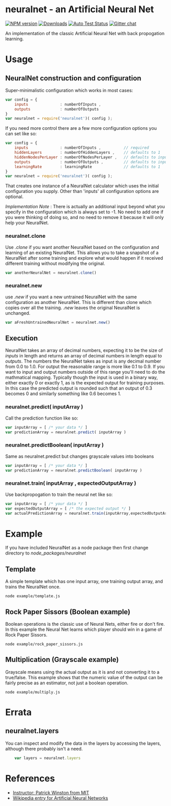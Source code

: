 # neuralnet - an Artificial Neural Net


[![NPM version][npm-image]][npm-url] [![Downloads][downloads-image]][npm-url] [![Auto Test Status][travis-image]][travis-url] [![Gitter chat][gitter-image]][gitter-url] 

An implementation of the classic Artificial Neural Net with back propogation learning.

# Usage

## NeuralNet construction and configuration

Super-minimalistic configuration which works in most cases:
```js
var config = {
	inputs 				: numberOfInputs , 
	outputs				: numberOfOutputs
}
var neuralnet = require('neuralnet')( config );
```

If you need more control there are a few more configuration options you can set like so:
```js
var config = {
	inputs 				: numberOfInputs , 			// required
	hiddenLayers 		: numberOfHiddenLayers , 	// defaults to 1
	hiddenNodesPerLayer : numberOfNodesPerLayer , 	// defaults to inputs * 5
	outputs				: numberOfOutputs , 		// defaults to inputs
	learningRate		: learningRate				// defaults to 1
}
var neuralnet = require('neuralnet')( config );
```

That creates one instance of a NeuralNet calculator which uses the initial configuration you supply.  Other than 'inputs' all configuration options are optional.


*Implementation Note* : There is actually an additional input beyond what you specify in the configuration which is always set to -1.  No need to add one if you were thinking of doing so, and no need to remove it because it will only help your NeuralNet.


### neuralnet.clone
Use *.clone* if you want another NeuralNet based on the configuration and learning of an existing NeuralNet.  This allows you to take a snapshot of a NeuralNet after some training and explore what would happen if it received different training without modifying the original.
```js
var anotherNeuralNet = neuralnet.clone()
```

### neuralnet.new
use *.new* if you want a new untrained NeuralNet with the same configuration as another NeuralNet.  This is different than clone which copies over all the training.  *.new* leaves the original NeuralNet is unchanged.
```js
var aFreshUntrainedNeuralNet = neuralnet.new()
```

## Execution
NeuralNet takes an array of decimal numbers, expecting it to be the size of *inputs* in length and returns an array of decimal numbers in length equal to *outputs*.  The numbers the NeuralNet takes as input is any decimal number from 0.0 to 1.0.  For output the reasonable range is more like 0.1 to 0.9.  If you want to input and output numbers outside of this range you'll need to do the mathmatical mapping.  Typically though the input is used in a binary way, either exactly 0 or exactly 1, as is the expected output for training purposes.  In this case the predicted output is rounded such that an output of 0.3 becomes 0 and similarly something like 0.6 becomes 1.

### neuralnet.predict( inputArray )

Call the prediction function like so:
```js
var inputArray = [ /* your data */ ]
var predictionArray = neuralnet.predict( inputArray )
```

### neuralnet.predictBoolean( inputArray )

Same as neuralnet.predict but changes grayscale values into booleans
```js
var inputArray = [ /* your data */ ]
var predictionArray = neuralnet.predictBoolean( inputArray )
```


### neuralnet.train( inputArray , expectedOutputArray )
Use backpropogation to train the neural net like so:
```js
var inputArray = [ /* your data */ ]
var expectedOutputArray = [ /* the expected output */ ]
var actualPredictionArray = neuralnet.train(inputArray,expectedOutputArray)
```


# Example

If you have included NeuralNet as a node package then first change directory to *node_packages/neuralnet*

## Template
A simple template which has one input array, one training output array, and trains the NeuralNet once.
```
node example/template.js
```

## Rock Paper Sissors (Boolean example)
Boolean operations is the classic use of Neural Nets, either fire or don't fire.  In this example the Neural Net learns which player should win in a game of Rock Paper Sissors.
```
node example/rock_paper_sissors.js
```

## Multiplication (Grayscale example)
Grayscale means using the actual output as it is and not converting it to a true/false.  This example shows that the numeric value of the output can be fairly precise as an estimator, not just a boolean operation.
```
node example/multiply.js
```


# Errata

## neuralnet.layers

You can inspect and modify the data in the layers by accessing the layers, although there probably isn't a need.
```js
	var layers = neuralnet.layers
```


# References

* [Instructor: Patrick Winston from MIT](https://www.youtube.com/watch?v=q0pm3BrIUFo)
* [Wikipedia entry for Artificial Neural Networks](https://en.wikipedia.org/wiki/Artificial_neural_network)


[gitter-url]: https://gitter.im/panchishin/neuralnet
[gitter-image]: https://badges.gitter.im/panchishin/neuralnet.png
[downloads-image]: http://img.shields.io/npm/dm/neuralnet.svg

[npm-url]: https://npmjs.org/package/neuralnet
[npm-image]: http://img.shields.io/npm/v/neuralnet.svg

[travis-url]: https://travis-ci.org/panchishin/neuralnet
[travis-image]: http://img.shields.io/travis/panchishin/neuralnet.svg

